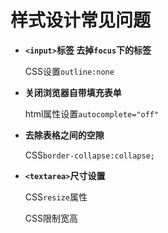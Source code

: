 # 样式设计常见问题

- **`<input>`标签 去掉`focus`下的标签**

  CSS设置`outline:none`

- **关闭浏览器自带填充表单**

  html属性设置`autocomplete="off"`

- **去除表格之间的空隙**

  CSS`border-collapse:collapse; `

- **`<textarea>`尺寸设置**

  CSS`resize`属性

  CSS限制宽高

